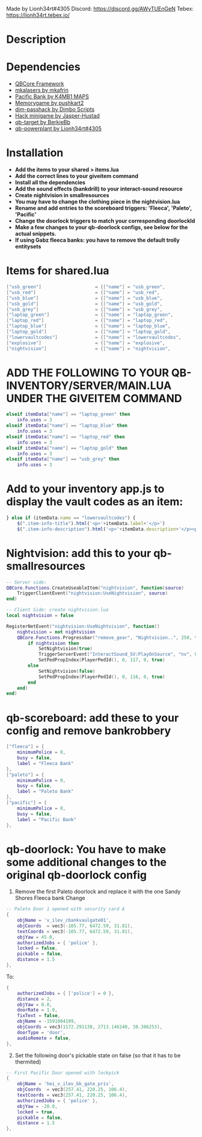 Made by Lionh34rt#4305
Discord: https://discord.gg/AWyTUEnGeN
Tebex: https://lionh34rt.tebex.io/

# Description

# Dependencies
* [QBCore Framework](https://github.com/qbcore-framework)
* [mkalasers by mkafrin](https://github.com/mkafrin/mka-lasers)
* [Pacific Bank by K4MB1 MAPS](https://k4mb1.tebex.io/package/4692112)
* [Memorygame by pushkart2](https://github.com/pushkart2/memorygame)
* [dim-passhack by Dimbo Scripts](https://dimbo-scripts.tebex.io/package/4616362)
* [Hack minigame by Jasper-Hustad](https://github.com/Jesper-Hustad/NoPixel-minigame)
* [qb-target by BerkieBb](https://github.com/BerkieBb/qb-target)
* [qb-powerplant by Lionh34rt#4305](https://lionh34rt.tebex.io/)

# Installation
* **Add the items to your shared > items.lua**
* **Add the correct lines to your giveitem command**
* **Install all the dependencies**
* **Add the sound effects (bankdrill) to your interact-sound resource**
* **Create nightvision in smallresources**
* **You may have to change the clothing piece in the nightvision.lua**
* **Rename and add entries to the scoreboard triggers: 'Fleeca', 'Paleto', 'Pacific'**
* **Change the doorlock triggers to match your corresponding doorlockId**
* **Make a few changes to your qb-doorlock configs, see below for the actual snippets.**
* **If using Gabz fleeca banks: you have to remove the default trolly entitysets**

# Items for shared.lua
```lua
["usb_green"] 		 	 		 = {["name"] = "usb_green",           			["label"] = "USB Drive",	 			["weight"] = 1000, 		["type"] = "item", 		["image"] = "usb_green.png", 			["unique"] = false, 	["useable"] = true, 	["shouldClose"] = false,   	["combinable"] = nil,   ["description"] = "A green USB flash drive"},
["usb_red"] 		 	 		 = {["name"] = "usb_red",           			["label"] = "USB Drive",	 			["weight"] = 1000, 		["type"] = "item", 		["image"] = "usb_red.png", 				["unique"] = false, 	["useable"] = true, 	["shouldClose"] = false,   	["combinable"] = nil,   ["description"] = "A red USB flash drive"},
["usb_blue"] 		 	 		 = {["name"] = "usb_blue",           			["label"] = "USB Drive",	 			["weight"] = 1000, 		["type"] = "item", 		["image"] = "usb_blue.png", 			["unique"] = false, 	["useable"] = true, 	["shouldClose"] = false,   	["combinable"] = nil,   ["description"] = "A blue USB flash drive"},
["usb_gold"] 		 	 		 = {["name"] = "usb_gold",           			["label"] = "USB Drive",	 			["weight"] = 1000, 		["type"] = "item", 		["image"] = "usb_gold.png", 			["unique"] = false, 	["useable"] = true, 	["shouldClose"] = false,   	["combinable"] = nil,   ["description"] = "A gold USB flash drive"},
["usb_grey"] 		 	 		 = {["name"] = "usb_grey",           			["label"] = "USB Drive",	 			["weight"] = 1000, 		["type"] = "item", 		["image"] = "usb_grey.png", 			["unique"] = false, 	["useable"] = true, 	["shouldClose"] = false,   	["combinable"] = nil,   ["description"] = "A grey USB flash drive"},
["laptop_green"] 		 	 	 = {["name"] = "laptop_green",           		["label"] = "Laptop",	 				["weight"] = 2500, 		["type"] = "item", 		["image"] = "laptop_green.png", 		["unique"] = true, 		["useable"] = true, 	["shouldClose"] = true,   	["combinable"] = nil,   ["description"] = "A laptop that you got from Ph03nix"},
["laptop_red"] 		 	 		 = {["name"] = "laptop_red",           			["label"] = "Laptop",	 				["weight"] = 2500, 		["type"] = "item", 		["image"] = "laptop_red.png", 			["unique"] = true, 		["useable"] = true, 	["shouldClose"] = true,   	["combinable"] = nil,   ["description"] = "A laptop that you got from Plague"},
["laptop_blue"] 		 	 	 = {["name"] = "laptop_blue",           		["label"] = "Laptop",	 				["weight"] = 2500, 		["type"] = "item", 		["image"] = "laptop_blue.png", 			["unique"] = true, 		["useable"] = true, 	["shouldClose"] = true,   	["combinable"] = nil,   ["description"] = "A laptop that you got from Ramsay"},
["laptop_gold"] 		 	 	 = {["name"] = "laptop_gold",        		   	["label"] = "Laptop",	 				["weight"] = 2500, 		["type"] = "item", 		["image"] = "laptop_gold.png", 			["unique"] = true, 		["useable"] = true, 	["shouldClose"] = true,   	["combinable"] = nil,   ["description"] = "A laptop that you got from Trinity"},
["lowervaultcodes"] 			 = {["name"] = "lowervaultcodes", 				["label"] = "Access Codes", 			["weight"] = 0, 		["type"] = "item", 		["image"] = "lowervaultcodes.png", 		["unique"] = true, 		["useable"] = false, 	["shouldClose"] = false,	["combinable"] = nil,   ["description"] = "A copy of the Pacific Bank lower vault access code.."},
["explosive"] 					 = {["name"] = "explosive", 					["label"] = "Explosive", 				["weight"] = 5000, 		["type"] = "item", 		["image"] = "explosive.png", 			["unique"] = false, 	["useable"] = true, 	["shouldClose"] = true,	   	["combinable"] = nil,   ["description"] = "An improvised explosive of fireworks and thermite"},
["nightvision"] 			 	 = {["name"] = "nightvision", 					["label"] = "Night Vision Goggles", 	["weight"] = 6000, 		["type"] = "item", 		["image"] = "nightvision.png", 			["unique"] = false, 	["useable"] = true, 	["shouldClose"] = false,	["combinable"] = nil,   ["description"] = "These allow you to see in the dark"},
```

# ADD THE FOLLOWING TO YOUR QB-INVENTORY/SERVER/MAIN.LUA UNDER THE GIVEITEM COMMAND
```lua
elseif itemData["name"] == "laptop_green" then
	info.uses = 3
elseif itemData["name"] == "laptop_blue" then
	info.uses = 3
elseif itemData["name"] == "laptop_red" then
	info.uses = 3
elseif itemData["name"] == "laptop_gold" then
	info.uses = 3
elseif itemData["name"] == "usb_grey" then
	info.uses = 3
```

# Add to your inventory app.js to display the vault codes as an item:
```js
} else if (itemData.name == "lowervaultcodes") {
	$(".item-info-title").html('<p>'+itemData.label+'</p>')
	$(".item-info-description").html('<p>'+itemData.description+'</p><p>Access Code: '+itemData.info.codes+'</p>');
```

# Nightvision: add this to your qb-smallresources
```lua
-- Server side:
QBCore.Functions.CreateUseableItem("nightvision", function(source)
    TriggerClientEvent("nightvision:UseNightvision", source)
end)

-- Client Side: create nightvision.lua
local nightvision = false

RegisterNetEvent("nightvision:UseNightvision", function()
    nightvision = not nightvision
    QBCore.Functions.Progressbar("remove_gear", "Nightvision..", 250, false, true, {}, {}, {}, {}, function()
        if nightvision then
            SetNightvision(true)
            TriggerServerEvent("InteractSound_SV:PlayOnSource", "nv", 0.25)
            SetPedPropIndex(PlayerPedId(), 0, 117, 0, true)
        else
            SetNightvision(false)
            SetPedPropIndex(PlayerPedId(), 0, 116, 0, true)
        end
    end)
end)
```

# qb-scoreboard: add these to your config and remove bankrobbery
```lua
["fleeca"] = {
	minimumPolice = 0,
	busy = false,
	label = "Fleeca Bank"
},
["paleto"] = {
	minimumPolice = 0,
	busy = false,
	label = "Paleto Bank"
},
["pacific"] = {
	minimumPolice = 0,
	busy = false,
	label = "Pacific Bank"
},
```

# qb-doorlock: You have to make some additional changes to the original qb-doorlock config
1. Remove the first Paleto doorlock and replace it with the one Sandy Shores Fleeca bank
Change
```lua
-- Paleto Door 1 opened with security card A
{
	objName = 'v_ilev_cbankvaulgate01',
	objCoords  = vec3(-105.77, 6472.59, 31.81),
	textCoords = vec3(-105.77, 6472.59, 31.81),
	objYaw = 45.0,
	authorizedJobs = { 'police' },
	locked = false,
	pickable = false,
	distance = 1.5
},
```

To:
```lua
{
	authorizedJobs = { ['police'] = 0 },
	distance = 2,
	objYaw = 0.0,
	doorRate = 1.0,
	fixText = false,
	objName = -1591004109,
	objCoords = vec3(1172.291138, 2713.146240, 38.386253),
	doorType = 'door',
	audioRemote = false,
},
```

2. Set the following door's pickable state on false (so that it has to be thermited)
```lua
-- First Pacific Door opened with lockpick
{
	objName = 'hei_v_ilev_bk_gate_pris',
	objCoords  = vec3(257.41, 220.25, 106.4),
	textCoords = vec3(257.41, 220.25, 106.4),
	authorizedJobs = { 'police' },
	objYaw = -20.0,
	locked = true,
	pickable = false,
	distance = 1.5
},
```